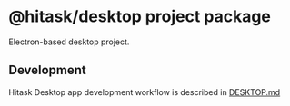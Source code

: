 # @hitask/desktop project package

Electron-based desktop project.

## Development

Hitask Desktop app development workflow is described in [DESKTOP.md](../../DESKTOP.md)

